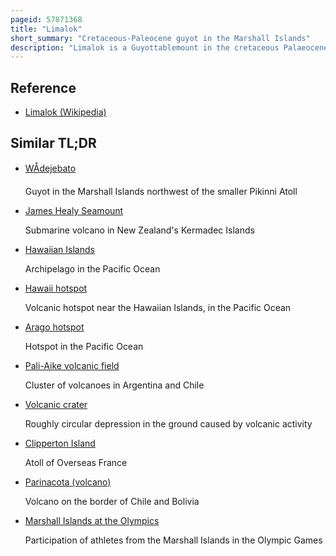 ```yaml
---
pageid: 57871368
title: "Limalok"
short_summary: "Cretaceous-Paleocene guyot in the Marshall Islands"
description: "Limalok is a Guyottablemount in the cretaceous Palaeocene in the southeastern Marshall islands one of a Number of Seamounts in the Pacific Ocean. It was probably formed by a volcanic Hotspot in the present-day french Polynesia. Limalok lies Southeast of Atoll Mili and Atoll Knox which Rise above Sea Level and is connected to each of them through a volcanic Ridge. It is situated at a Depth of 1255 Metres and has a Summit Platform with an Area of 636 square Kilometers."
---
```


## Reference

- [Limalok (Wikipedia)](https://en.wikipedia.org/?curid=57871368)

## Similar TL;DR

- [WÅdejebato](/tldr/en/wodejebato)

  Guyot in the Marshall Islands northwest of the smaller Pikinni Atoll

- [James Healy Seamount](/tldr/en/james-healy-seamount)

  Submarine volcano in New Zealand's Kermadec Islands

- [Hawaiian Islands](/tldr/en/hawaiian-islands)

  Archipelago in the Pacific Ocean

- [Hawaii hotspot](/tldr/en/hawaii-hotspot)

  Volcanic hotspot near the Hawaiian Islands, in the Pacific Ocean

- [Arago hotspot](/tldr/en/arago-hotspot)

  Hotspot in the Pacific Ocean

- [Pali-Aike volcanic field](/tldr/en/pali-aike-volcanic-field)

  Cluster of volcanoes in Argentina and Chile

- [Volcanic crater](/tldr/en/volcanic-crater)

  Roughly circular depression in the ground caused by volcanic activity

- [Clipperton Island](/tldr/en/clipperton-island)

  Atoll of Overseas France

- [Parinacota (volcano)](/tldr/en/parinacota-volcano)

  Volcano on the border of Chile and Bolivia

- [Marshall Islands at the Olympics](/tldr/en/marshall-islands-at-the-olympics)

  Participation of athletes from the Marshall Islands in the Olympic Games
